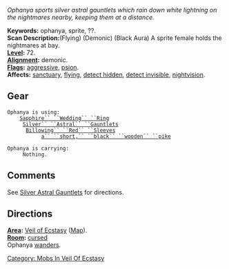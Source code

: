 *Ophanya sports silver astral gauntlets which rain down white lightning
on the nightmares nearby, keeping them at a distance.*

**Keywords:** ophanya, sprite, ??.  
**Scan Description:**(Flying) (Demonic) (Black Aura) A sprite female
holds the nightmares at bay.  
**[Level](Level.md "wikilink"):** 72.  
**[Alignment](Alignment.md "wikilink"):** demonic.  
**[Flags](:Category:_Mob_Types.md "wikilink"):** [
aggressive](Aggressive.md "wikilink"),
[psion](Spellcasting_Mobs.md "wikilink").  
**Affects:** [sanctuary](Sanctuary.md "wikilink"),
[flying](Flying.md "wikilink"), [detect
hidden](Detect_Hidden.md "wikilink"), [detect
invisible](Detect_Invis.md "wikilink"),
[nightvision](Nightvision.md "wikilink").  

## Gear

`Ophanya is using:`  
<worn on finger>`    `[`Sapphire`` ``Wedding`` ``Ring`](Sapphire_Wedding_Ring "wikilink")  
<worn on hands>`     `[`Silver`` ``Astral`` ``Gauntlets`](Silver_Astral_Gauntlets "wikilink")  
<worn on arms>`      `[`Billowing`` ``Red`` ``Sleeves`](Billowing_Red_Sleeves "wikilink")  
<wielded>`           `[`a`` ``short,`` ``black`` ``wooden`` ``pike`](Short,_Black_Wooden_Pike.md "wikilink")

`Ophanya is carrying:`  
`     Nothing.`

## Comments

See [Silver Astral Gauntlets](Silver_Astral_Gauntlets "wikilink") for
directions.

## Directions

**[Area](:Category:_Areas.md "wikilink"):** [Veil of
Ecstasy](:Category:_Veil_Of_Ecstasy.md "wikilink")
([Map](Veil_Of_Ecstasy_Map.md "wikilink")).  
**[Room](:Category:_Rooms.md "wikilink"):**
[cursed](Cursed_Rooms.md "wikilink")  
Ophanya [wanders](Wandering_Mobs.md "wikilink").  

[Category: Mobs In Veil Of
Ecstasy](Category:_Mobs_In_Veil_Of_Ecstasy "wikilink")
